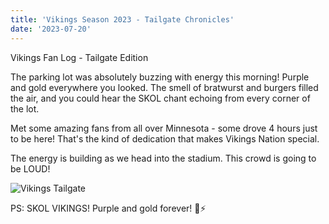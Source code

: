 ```yaml
---
title: 'Vikings Season 2023 - Tailgate Chronicles'
date: '2023-07-20'
---
```


Vikings Fan Log - Tailgate Edition

The parking lot was absolutely buzzing with energy this morning! 
Purple and gold everywhere you looked. The smell of bratwurst and burgers filled the air, 
and you could hear the SKOL chant echoing from every corner of the lot.

Met some amazing fans from all over Minnesota - some drove 4 hours just to be here! 
That's the kind of dedication that makes Vikings Nation special.

The energy is building as we head into the stadium. This crowd is going to be LOUD!

![Vikings Tailgate](https://images.pexels.com/photos/1618200/pexels-photo-1618200.jpeg?auto=compress&cs=tinysrgb&w=400)

PS: SKOL VIKINGS! Purple and gold forever! 🏈⚡